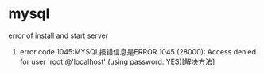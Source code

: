# mysql
error of install and start server

1. error code 1045:MYSQL报错信息是ERROR 1045 (28000): Access denied for user 'root'@'localhost' (using password: YES)[[解决方法](https://www.jb51.net/article/119712.htm)]

